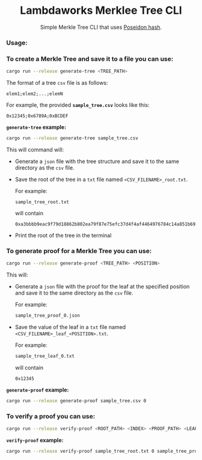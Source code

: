 <div align="center">

# Lambdaworks Merklee Tree CLI

Simple Merkle Tree CLI that uses [Poseidon hash](https://www.poseidon-hash.info/).

</div>

### Usage:

### To create a Merkle Tree and save it to a file you can use:

```bash
cargo run --release generate-tree <TREE_PATH>
```

The format of a tree `csv` file is as follows:
```
elem1;elem2;...;elemN
```
For example, the provided **`sample_tree.csv`** looks like this:
```
0x12345;0x6789A;0xBCDEF
```

**`generate-tree` example:**

```bash
cargo run --release generate-tree sample_tree.csv
```
This will command will:
- Generate a `json` file with the tree structure and save it to the same directory as the `csv` file.

- Save the root of the tree in a `txt` file named `<CSV_FILENAME>_root.txt`.

    For example:

    ```
    sample_tree_root.txt
    ```
    will contain 
    ```
    0xa3bbbb9eac9f79d18862b802ea79f87e75efc37d4f4af4464976784c14a851b69c09aa04b1e8a8d1eb9825b713dc6ca
    ```


- Print the root of the tree in the terminal


### To generate proof for a Merkle Tree you can use: 

```bash
cargo run --release generate-proof <TREE_PATH> <POSITION>
```
This will:
- Generate a  `json` file with the proof for the leaf at the specified position and save it to the same directory as the `csv` file.

    For example:
    ```bash
    sample_tree_proof_0.json
    ```

- Save the value of the leaf in a `txt` file named `<CSV_FILENAME>_leaf_<POSITION>.txt`.

    For example:
    ```bash
    sample_tree_leaf_0.txt
    ```
    will contain 
    ```
    0x12345
    ```

**`generate-proof` example:**

```bash
cargo run --release generate-proof sample_tree.csv 0
```

### To verify a proof you can use:

```bash
cargo run --release verify-proof <ROOT_PATH> <INDEX> <PROOF_PATH> <LEAF_PATH>
```


**`verify-proof` example:**

```bash
cargo run --release verify-proof sample_tree_root.txt 0 sample_tree_proof_0.json sample_tree_leaf_0.txt
```
